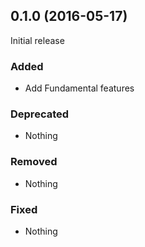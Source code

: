 ## 0.1.0 (2016-05-17)

Initial release

### Added

- Add Fundamental features

### Deprecated

- Nothing

### Removed

- Nothing

### Fixed

- Nothing
